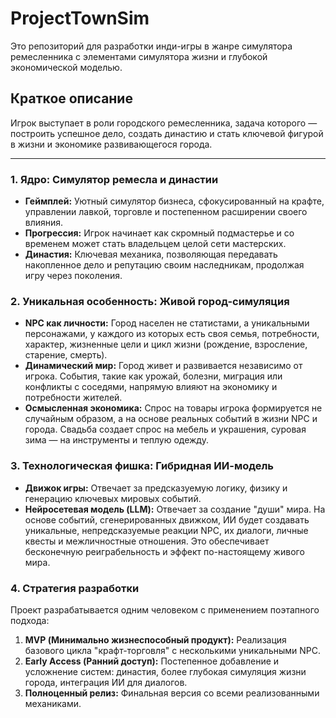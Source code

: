 # ProjectTownSim

Это репозиторий для разработки инди-игры в жанре симулятора ремесленника с элементами симулятора жизни и глубокой экономической моделью.

## Краткое описание

Игрок выступает в роли городского ремесленника, задача которого — построить успешное дело, создать династию и стать ключевой фигурой в жизни и экономике развивающегося города.

---

### 1. Ядро: Симулятор ремесла и династии

-   **Геймплей:** Уютный симулятор бизнеса, сфокусированный на крафте, управлении лавкой, торговле и постепенном расширении своего влияния.
-   **Прогрессия:** Игрок начинает как скромный подмастерье и со временем может стать владельцем целой сети мастерских.
-   **Династия:** Ключевая механика, позволяющая передавать накопленное дело и репутацию своим наследникам, продолжая игру через поколения.

### 2. Уникальная особенность: Живой город-симуляция

-   **NPC как личности:** Город населен не статистами, а уникальными персонажами, у каждого из которых есть своя семья, потребности, характер, жизненные цели и цикл жизни (рождение, взросление, старение, смерть).
-   **Динамический мир:** Город живет и развивается независимо от игрока. События, такие как урожай, болезни, миграция или конфликты с соседями, напрямую влияют на экономику и потребности жителей.
-   **Осмысленная экономика:** Спрос на товары игрока формируется не случайным образом, а на основе реальных событий в жизни NPC и города. Свадьба создает спрос на мебель и украшения, суровая зима — на инструменты и теплую одежду.

### 3. Технологическая фишка: Гибридная ИИ-модель

-   **Движок игры:** Отвечает за предсказуемую логику, физику и генерацию ключевых мировых событий.
-   **Нейросетевая модель (LLM):** Отвечает за создание "души" мира. На основе событий, сгенерированных движком, ИИ будет создавать уникальные, непредсказуемые реакции NPC, их диалоги, личные квесты и межличностные отношения. Это обеспечивает бесконечную реиграбельность и эффект по-настоящему живого мира.

### 4. Стратегия разработки

Проект разрабатывается одним человеком с применением поэтапного подхода:
1.  **MVP (Минимально жизнеспособный продукт):** Реализация базового цикла "крафт-торговля" с несколькими уникальными NPC.
2.  **Early Access (Ранний доступ):** Постепенное добавление и усложнение систем: династия, более глубокая симуляция жизни города, интеграция ИИ для диалогов.
3.  **Полноценный релиз:** Финальная версия со всеми реализованными механиками.